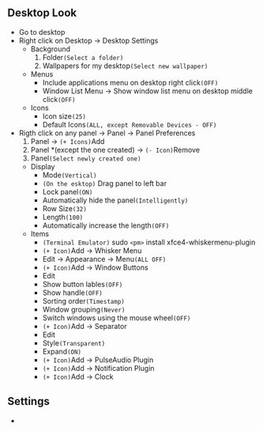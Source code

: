 ## Desktop Look
* Go to desktop
* Right click on Desktop -> Desktop Settings
  * Background
    1. Folder`(Select a folder)`
    2. Wallpapers for my desktop`(Select new wallpaper)`
  * Menus
    * Include applications menu on desktop right click`(OFF)`
    * Window List Menu -> Show window list menu on desktop middle click`(OFF)`
  * Icons
    * Icon size`(25)`
    * Default Icons`(ALL, except Removable Devices - OFF)`
* Rigth click on any panel -> Panel -> Panel Preferences
  1. Panel -> `(+ Icons)`Add
  2. Panel *(except the one created) -> `(- Icon)`Remove
  3. Panel`(Select newly created one)`
    * Display
      * Mode`(Vertical)`
      * `(On the esktop)` Drag panel to left bar
      * Lock panel`(ON)`
      * Automatically hide the panel`(Intelligently)`
      * Row Size`(32)`
      * Length`(100)`
      * Automatically increase the length`(OFF)`
    * Items
      * `(Terminal Emulator)` sudo `<pm>` install xfce4-whiskermenu-plugin 
      * `(+ Icon)`Add -> Whisker Menu
       * Edit -> Appearance -> Menu`(ALL OFF)`
      * `(+ Icon)`Add -> Window Buttons
       * Edit
        * Show button lables`(OFF)`
        * Show handle`(OFF)`
        * Sorting order`(Timestamp)`
        * Window grouping`(Never)`
        * Switch windows using the mouse wheel`(OFF)`
      * `(+ Icon)`Add -> Separator
       * Edit
        * Style`(Transparent)`
        * Expand`(ON)`
      * `(+ Icon)`Add -> PulseAudio Plugin
      * `(+ Icon)`Add -> Notification Plugin
      * `(+ Icon)`Add -> Clock
      
## Settings
 * 
  
